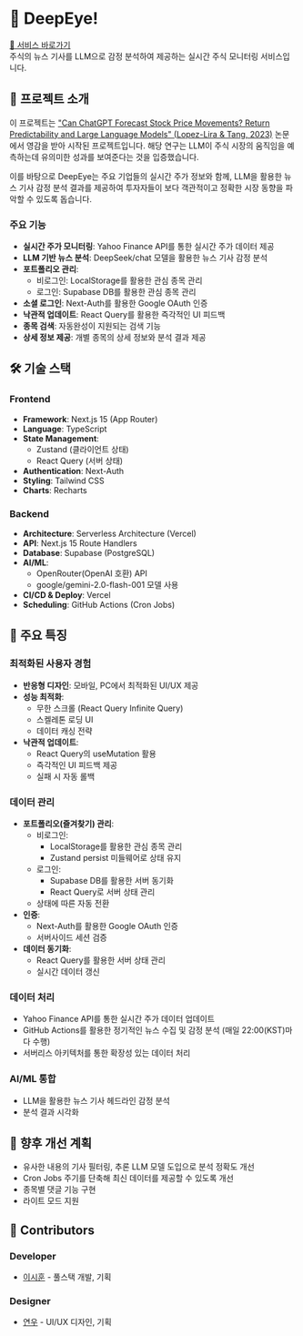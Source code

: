 # 👀 DeepEye!

[🔗 서비스 바로가기](https://deepeye.pro)  
주식의 뉴스 기사를 LLM으로 감정 분석하여 제공하는 실시간 주식 모니터링 서비스입니다.

## 📌 프로젝트 소개

이 프로젝트는 ["Can ChatGPT Forecast Stock Price Movements? Return Predictability and Large Language Models" (Lopez-Lira & Tang, 2023)](https://papers.ssrn.com/sol3/papers.cfm?abstract_id=4412788) 논문에서 영감을 받아 시작된 프로젝트입니다. 해당 연구는 LLM이 주식 시장의 움직임을 예측하는데 유의미한 성과를 보여준다는 것을 입증했습니다.

이를 바탕으로 DeepEye는 주요 기업들의 실시간 주가 정보와 함께, LLM을 활용한 뉴스 기사 감정 분석 결과를 제공하여 투자자들이 보다 객관적이고 정확한 시장 동향을 파악할 수 있도록 돕습니다.

### 주요 기능

- **실시간 주가 모니터링**: Yahoo Finance API를 통한 실시간 주가 데이터 제공
- **LLM 기반 뉴스 분석**: DeepSeek/chat 모델을 활용한 뉴스 기사 감정 분석
- **포트폴리오 관리**:
  - 비로그인: LocalStorage를 활용한 관심 종목 관리
  - 로그인: Supabase DB를 활용한 관심 종목 관리
- **소셜 로그인**: Next-Auth를 활용한 Google OAuth 인증
- **낙관적 업데이트**: React Query를 활용한 즉각적인 UI 피드백
- **종목 검색**: 자동완성이 지원되는 검색 기능
- **상세 정보 제공**: 개별 종목의 상세 정보와 분석 결과 제공

## 🛠 기술 스택

### Frontend

- **Framework**: Next.js 15 (App Router)
- **Language**: TypeScript
- **State Management**:
  - Zustand (클라이언트 상태)
  - React Query (서버 상태)
- **Authentication**: Next-Auth
- **Styling**: Tailwind CSS
- **Charts**: Recharts

### Backend

- **Architecture**: Serverless Architecture (Vercel)
- **API**: Next.js 15 Route Handlers
- **Database**: Supabase (PostgreSQL)
- **AI/ML**:
  - OpenRouter(OpenAI 호환) API
  - google/gemini-2.0-flash-001 모델 사용
- **CI/CD & Deploy**: Vercel
- **Scheduling**: GitHub Actions (Cron Jobs)

## 🌟 주요 특징

### 최적화된 사용자 경험

- **반응형 디자인**: 모바일, PC에서 최적화된 UI/UX 제공
- **성능 최적화**:
  - 무한 스크롤 (React Query Infinite Query)
  - 스켈레톤 로딩 UI
  - 데이터 캐싱 전략
- **낙관적 업데이트**:
  - React Query의 useMutation 활용
  - 즉각적인 UI 피드백 제공
  - 실패 시 자동 롤백

### 데이터 관리

- **포트폴리오(즐겨찾기) 관리**:
  - 비로그인:
    - LocalStorage를 활용한 관심 종목 관리
    - Zustand persist 미들웨어로 상태 유지
  - 로그인:
    - Supabase DB를 활용한 서버 동기화
    - React Query로 서버 상태 관리
  - 상태에 따른 자동 전환
- **인증**:
  - Next-Auth를 활용한 Google OAuth 인증
  - 서버사이드 세션 검증
- **데이터 동기화**:
  - React Query를 활용한 서버 상태 관리
  - 실시간 데이터 갱신

### 데이터 처리

- Yahoo Finance API를 통한 실시간 주가 데이터 업데이트
- GitHub Actions를 활용한 정기적인 뉴스 수집 및 감정 분석 (매일 22:00(KST)마다 수행)
- 서버리스 아키텍처를 통한 확장성 있는 데이터 처리

### AI/ML 통합

- LLM을 활용한 뉴스 기사 헤드라인 감정 분석
- 분석 결과 시각화

## 🔄 향후 개선 계획

- 유사한 내용의 기사 필터링, 추론 LLM 모델 도입으로 분석 정확도 개선
- Cron Jobs 주기를 단축해 최신 데이터를 제공할 수 있도록 개선
- 종목별 댓글 기능 구현
- 라이트 모드 지원

## 👥 Contributors

### Developer

- [이시훈](https://github.com/lee-sihun) - 풀스택 개발, 기획

### Designer

- [연우](https://github.com/yeonu-me) - UI/UX 디자인, 기획
